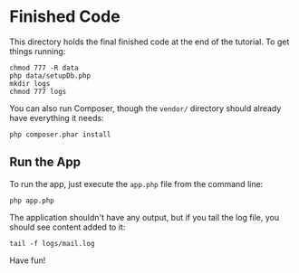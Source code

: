 Finished Code
=============

This directory holds the final finished code at the end of the
tutorial. To get things running:

    chmod 777 -R data
    php data/setupDb.php
    mkdir logs
    chmod 777 logs

You can also run Composer, though the `vendor/` directory should already
have everything it needs:

    php composer.phar install

Run the App
-----------

To run the app, just execute the `app.php` file from the command line:

    php app.php

The application shouldn't have any output, but if you tail the log file,
you should see content added to it:

    tail -f logs/mail.log

Have fun!
